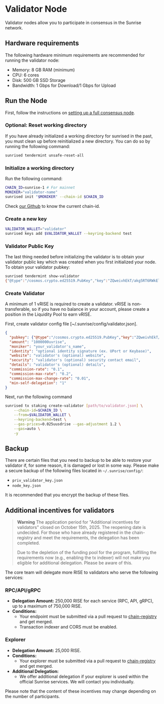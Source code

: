 # Validator Node

Validator nodes allow you to participate in consensus in the Sunrise network.

## Hardware requirements

The following hardware minimum requirements are recommended for running the validator node:

- Memory: 8 GB RAM (minimum)
- CPU: 6 cores
- Disk: 500 GB SSD Storage
- Bandwidth: 1 Gbps for Download/1 Gbps for Upload

## Run the Node

First, follow the instructions on [setting up a full consensus node](full-consensus-node.md).

### Optional: Reset working directory

If you have already initialized a working directory for sunrised in the past, you must clean up before reinitialized a new directory. You can do so by running the following command:

```bash
sunrised tendermint unsafe-reset-all
```

### Initialize a working directory

Run the following command:

```bash
CHAIN_ID=sunrise-1 # For mainnet
MONIKER="validator-name"
sunrised init "$MONIKER" --chain-id $CHAIN_ID
```

Check [our Github](https://github.com/sunriselayer/network) to know the current chain-id.

### Create a new key

```bash
VALIDATOR_WALLET="validator"
sunrised keys add $VALIDATOR_WALLET --keyring-backend test
```

### Validator Public Key

The last thing needed before initializing the validator is to obtain your validator public key which was created when you first initialized your node. To obtain your validator pubkey:

```bash
sunrised tendermint show-validator
{"@type":"/cosmos.crypto.ed25519.PubKey","key":"ZQweivhEkT/akg5RT6RWkElt43rr5cf+qu/QQ5jOpmQ="}
```

### Create Validator

A minimum of 1 vRISE is required to create a validator. vRISE is non-transferable, so if you have no balance in your account, please create a position in the Liquidity Pool to earn vRISE.

First, create validator config file [~/.sunrise/config/validator.json].

```json
{
  "pubkey": {"@type":"/cosmos.crypto.ed25519.PubKey","key":"ZQweivhEkT/akg5RT6RWkElt43rr5cf+qu/QQ5jOpmQ="},
  "amount": "1000000uvrise",
  "moniker": "your_validator's_name",
  "identity": "optional identity signature (ex. UPort or Keybase)",
  "website": "validator's (optional) website",
  "security": "validator's (optional) security contact email",
  "details": "validator's (optional) details",
  "commission-rate": "0.1",
  "commission-max-rate": "0.2",
  "commission-max-change-rate": "0.01",
  "min-self-delegation": "1"
}
```

Next, run the following command

```bash
sunrised tx staking create-validator [path/to/validator.json] \
    --chain-id=$CHAIN_ID \
    --from=$VALIDATOR_WALLET \
    --keyring-backend=test \
    --gas-prices=0.025uusdrise --gas-adjustment 1.2 \
    --gas=auto \
    -y
```

## Backup

There are certain files that you need to backup to be able to restore your validator if, for some reason, it is damaged or lost in some way. Please make a secure backup of the following files located in `~/.sunrise/config/`:

- `priv_validator_key.json`
- `node_key.json`

It is recommended that you encrypt the backup of these files.

## Additional incentives for validators

> **Warning**
> The application period for "Additional incentives for validators" closed on October 15th, 2025. The reopening date is undecided. For those who have already registered in the chain-registry and meet the requirements, the delegation has been completed.
>
> Due to the depletion of the funding pool for the program, fulfilling the requirements now (e.g., enabling the tx indexer) will not make you eligible for additional delegation. Please be aware of this.

The core team will delegate more RISE to validators who serve the following services:

### RPC/API/gRPC

- **Delegation Amount:** 250,000 RISE for each service (RPC, API, gRPC), up to a maximum of 750,000 RISE.
- **Conditions:**
  - Your endpoint must be submitted via a pull request to [chain-registry](https://github.com/cosmos/chain-registry/blob/master/sunrise/chain.json) and get merged.
  - Transaction indexer and CORS must be enabled.

### Explorer

- **Delegation Amount:** 25,000 RISE.
- **Conditions:**
  - Your explorer must be submitted via a pull request to [chain-registry](https://github.com/cosmos/chain-registry/blob/master/sunrise/chain.json) and get merged.
- **Additional Delegation:**
  - We offer additional delegation if your explorer is used within the official Sunrise services. We will contact you individually.

Please note that the content of these incentives may change depending on the number of participants.
